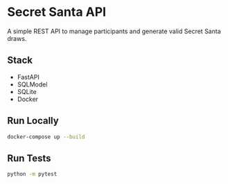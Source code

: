 # Secret Santa API

A simple REST API to manage participants and generate valid Secret Santa draws.


## Stack
- FastAPI
- SQLModel
- SQLite
- Docker

## Run Locally

```bash
docker-compose up --build
```

## Run Tests
```bash
python -m pytest  
``` 
